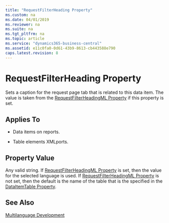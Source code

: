 ```yaml
---
title: "RequestFilterHeading Property"
ms.custom: na
ms.date: 04/01/2019
ms.reviewer: na
ms.suite: na
ms.tgt_pltfrm: na
ms.topic: article
ms.service: "dynamics365-business-central"
ms.assetid: e11c0fa0-0d61-43b9-8613-cb443588e790
caps.latest.revision: 8
---
```



# RequestFilterHeading Property
Sets a caption for the request page tab that is related to this data item. The value is taken from the [RequestFilterHeadingML Property](devenv-requestfilterheadingml-property.md) if this property is set.  
  
## Applies To  
  
- Data items on reports.  
  
- Table elements XMLports.  
  
## Property Value  
Any valid string. If [RequestFilterHeadingML Property](devenv-requestfilterheadingml-property.md) is set, then the value for the selected language is used. If [RequestFilterHeadingML Property](devenv-requestfilterheadingml-property.md) is not set, then the default is the name of the table that is the specified in the [DataItemTable Property](devenv-dataitemtable-property.md).  
  
## See Also  
[Multilanguage Development](../devenv-multilanguage-development.md)